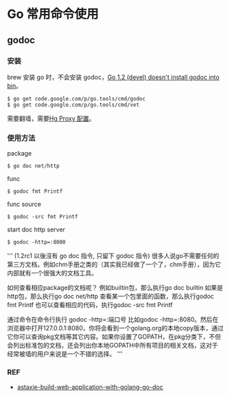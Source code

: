 # Go 常用命令使用

## godoc

### 安装

brew 安装 go 时，不会安装 godoc，[Go 1.2 (devel) doesn't install godoc into bin](https://github.com/Homebrew/homebrew/issues/23281)。

    $ go get code.google.com/p/go.tools/cmd/godoc
    $ go get code.google.com/p/go.tools/cmd/vet

需要翻墙，需要[Hg Proxy 配置](https://github.com/sfoolish/000-1000-hours/blob/master/4_note/9_%E5%B7%A5%E5%85%B7%E4%BD%BF%E7%94%A8/33_hg.md#hg-proxy-%E9%85%8D%E7%BD%AE)。

### 使用方法

package

	$ go doc net/http

func

	$ godoc fmt Printf

func source

	$ godoc -src fmt Printf

start doc http server

	$ godoc -http=:8080

'''
(1.2rc1 以後沒有 go doc 指令, 只留下 godoc 指令) 很多人说go不需要任何的第三方文档，例如chm手册之类的（其实我已经做了一个了，chm手册），因为它内部就有一个很强大的文档工具。

如何查看相应package的文档呢？ 例如builtin包，那么执行go doc builtin 如果是http包，那么执行go doc net/http 查看某一个包里面的函数，那么执行godoc fmt Printf 也可以查看相应的代码，执行godoc -src fmt Printf

通过命令在命令行执行 godoc -http=:端口号 比如godoc -http=:8080。然后在浏览器中打开127.0.0.1:8080，你将会看到一个golang.org的本地copy版本，通过它你可以查询pkg文档等其它内容。如果你设置了GOPATH，在pkg分类下，不但会列出标准包的文档，还会列出你本地GOPATH中所有项目的相关文档，这对于经常被墙的用户来说是一个不错的选择。
'''

### REF

* [astaxie-build-web-application-with-golang-go-doc](https://github.com/astaxie/build-web-application-with-golang/blob/master/ebook/01.3.md#go-doc)




